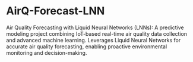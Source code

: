 # AirQ-Forecast-LNN
Air Quality Forecasting with Liquid Neural Networks (LNNs): A predictive modeling project combining IoT-based real-time air quality data collection and advanced machine learning. Leverages Liquid Neural Networks for accurate air quality forecasting, enabling proactive environmental monitoring and decision-making.
